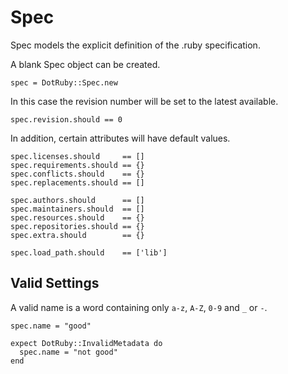 # Spec

Spec models the explicit definition of the .ruby specification.

A blank Spec object can be created.

    spec = DotRuby::Spec.new

In this case the revision number will be set to the latest available.

    spec.revision.should == 0

In addition, certain attributes will have default values.

    spec.licenses.should     == []
    spec.requirements.should == {}
    spec.conflicts.should    == {}
    spec.replacements.should == []

    spec.authors.should      == []
    spec.maintainers.should  == []
    spec.resources.should    == {}
    spec.repositories.should == {}
    spec.extra.should        == {}

    spec.load_path.should    == ['lib']

## Valid Settings

A valid name is a word containing only `a-z`, `A-Z`, `0-9` and `_` or `-`.

    spec.name = "good"

    expect DotRuby::InvalidMetadata do
      spec.name = "not good"
    end

